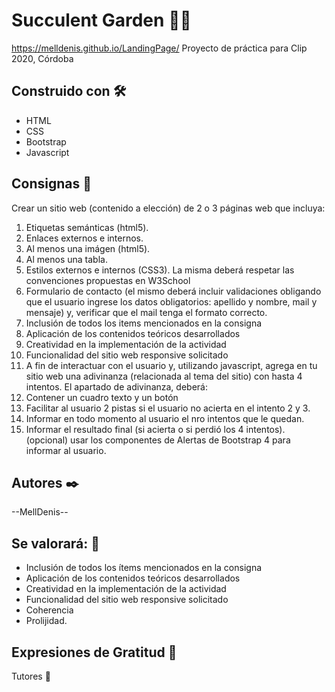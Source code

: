 
# Succulent Garden :cactus::seedling:
https://melldenis.github.io/LandingPage/
Proyecto de práctica para Clip 2020, Córdoba

## Construido con 🛠️

* HTML
* CSS
* Bootstrap
* Javascript


## Consignas 📌

Crear un sitio web (contenido a elección) de 2 o 3 páginas web que incluya:

1. Etiquetas semánticas (html5).
2. Enlaces externos e internos.
3. Al menos una imágen (html5).
4. Al menos una tabla.
5. Estilos externos e internos (CSS3). La misma deberá respetar las convenciones propuestas en W3School
6. Formulario de contacto (el mismo deberá incluir validaciones obligando que el usuario ingrese los datos obligatorios: apellido y nombre, mail y mensaje) y, verificar que el mail tenga el formato correcto.
7. Inclusión de todos los items mencionados en la consigna
8. Aplicación de los contenidos teóricos desarrollados
9. Creatividad en la implementación de la actividad
10. Funcionalidad del sitio web responsive solicitado
11. A fin de interactuar con el usuario y, utilizando javascript, agrega en tu sitio web una adivinanza (relacionada al tema del sitio) con hasta 4 intentos. El apartado de adivinanza, deberá:
12. Contener un cuadro texto y un botón
13. Facilitar al usuario 2 pistas si el usuario no acierta en el intento 2 y 3.
14. Informar en todo momento al usuario el nro intentos que le quedan.
15. Informar el resultado final (si acierta o si perdió los 4 intentos). (opcional) usar los componentes de Alertas de Bootstrap 4 para informar al usuario.

## Autores ✒️

 --MellDenis--

## Se valorará: 📄

- Inclusión de todos los ítems mencionados en la consigna
- Aplicación de los contenidos teóricos desarrollados
- Creatividad en la implementación de la actividad
- Funcionalidad del sitio web responsive solicitado
- Coherencia
- Prolijidad.

## Expresiones de Gratitud 🎁

Tutores 📢



